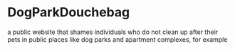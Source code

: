 # DogParkDouchebag
a public website that shames individuals who do not clean up after their pets in public places like dog parks and apartment complexes, for example
